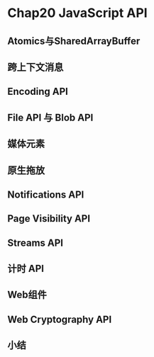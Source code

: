 # Chap20 JavaScript API

## Atomics与SharedArrayBuffer



## 跨上下文消息



## Encoding API



## File API 与 Blob API



## 媒体元素



## 原生拖放



## Notifications API



## Page Visibility API



## Streams API



## 计时 API



## Web组件



## Web Cryptography API



## 小结






